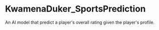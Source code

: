 # KwamenaDuker_SportsPrediction
An AI model that predict a player's overall rating given the player's profile.
